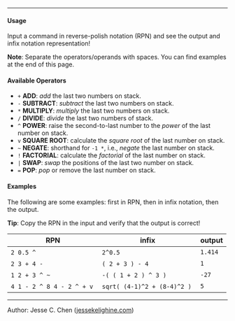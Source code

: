 
---

#### Usage

Input a command in reverse-polish notation (RPN) and see the output and infix notation representation!

**Note**: Separate the operators/operands with spaces. You can find examples at the end of this page. 

#### Available Operators

- `+` **ADD**:         *add* the last two numbers on stack.
- `-` **SUBTRACT**:    *subtract* the last two numbers on stack.
- `*` **MULTIPLY**:    *multiply* the last two numbers on stack.
- `/` **DIVIDE**:      *divide* the last two numbers of stack.
- `^` **POWER**:       raise the second-to-last number to the *power* of the last number on stack.
- `v` **SQUARE ROOT**: calculate the *square root* of the last number on stack.
- `~` **NEGATE**:      shorthand for `-1 *`, i.e., *negate* the last number on stack.
- `!` **FACTORIAL**:   calculate the *factorial* of the last number on stack.
- `|` **SWAP**:        *swap* the positions of the last two number on stack.
- `=` **POP**:         *pop* or remove the last number on stack.

#### Examples

The following are some examples:
first in RPN,
then in infix notation,
then the output.

**Tip**: Copy the RPN in the input and verify that the output is correct!

| RPN                        | infix                        | output  |
|----------------------------|------------------------------|---------|
| `2 0.5 ^`                  | `2^0.5`                      | `1.414` |
| `2 3 + 4 -`                | `( 2 + 3 ) - 4`              | `1`     |
| `1 2 + 3 ^ ~`              | `-( ( 1 + 2 ) ^ 3 )`         | `-27`   |
| `4 1 - 2 ^ 8 4 - 2 ^ + v`  | `sqrt( (4-1)^2 + (8-4)^2 )`  | `5`     |

---

Author: Jesse C. Chen ([jessekelighine.com](https://jessekelighine.com))
<br>
<br>

